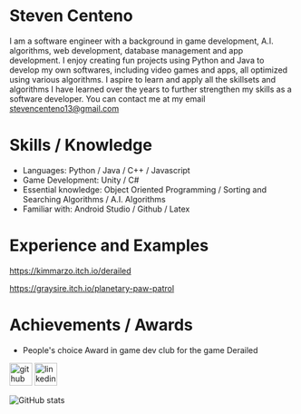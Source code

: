 # Steven Centeno
I am a software engineer with a background in game development, A.I. algorithms, web development, database management and app development. I enjoy creating fun projects using Python and Java to develop my own softwares, including video games and apps, all optimized using various algorithms. I aspire to learn and apply all the skillsets and algorithms I have learned over the years to further strengthen my skills as a software developer. You can contact me at my email stevencenteno13@gmail.com

# Skills / Knowledge
* Languages: Python / Java / C++ / Javascript
* Game Development: Unity / C#
* Essential knowledge: Object Oriented Programming / Sorting and Searching Algorithms / A.I. Algorithms
* Familiar with: Android Studio / Github / Latex

# Experience and Examples
https://kimmarzo.itch.io/derailed

https://graysire.itch.io/planetary-paw-patrol

# Achievements / Awards
* People's choice Award in game dev club for the game Derailed


[<img src='https://cdn.jsdelivr.net/npm/simple-icons@3.0.1/icons/github.svg' alt='github' height='40'>](https://github.com/Stevenone11)  [<img src='https://cdn.jsdelivr.net/npm/simple-icons@3.0.1/icons/linkedin.svg' alt='linkedin' height='40'>](https://www.linkedin.com/in/https://www.linkedin.com/in/steven-centeno//) 

![GitHub stats](https://github-readme-stats.vercel.app/api?username=Stevenone11&show_icons=true)  


